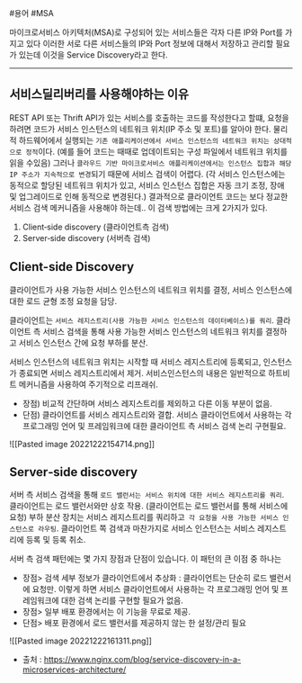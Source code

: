#용어 #MSA

마이크로서비스 아키텍처(MSA)로 구성되어 있는 서비스들은 각자 다른 IP와 Port를 가지고 있다 이러한 서로 다른 서비스들의 IP와 Port 정보에 대해서 저장하고 관리할 필요가 있는데 이것을 Service Discovery라고 한다.

-----------


## 서비스딜리버리를 사용해야하는 이유 
REST API 또는 Thrift API가 있는 서비스를 호출하는 코드를 작성한다고 할떄, 요청을 하려면 코드가 서비스 인스턴스의 네트워크 위치(IP 주소 및 포트)를 알아야 한다. 
물리적 하드웨어에서 실행되는 `기존 애플리케이션에서 서비스 인스턴스의 네트워크 위치는 상대적으로 정적`이다. (예를 들어 코드는 때때로 업데이트되는 구성 파일에서 네트워크 위치를 읽을 수있음) 
그러나 `클라우드 기반 마이크로서비스 애플리케이션에서는 인스턴스 집합과 해당 IP 주소가 지속적으로 변경`되기 때문에 서비스 검색이 어렵다. (각 서비스 인스턴스에는 동적으로 할당된 네트워크 위치가 있고, 서비스 인스턴스 집합은 자동 크기 조정, 장애 및 업그레이드로 인해 동적으로 변경된다.) 결과적으로 클라이언트 코드는 보다 정교한 서비스 검색 메커니즘을 사용해야 하는데.. 
이 검색 방법에는 크게 2가지가 있다. 

1) Client‑side discovery (클라이언트측 검색)
2) Server‑side discovery (서버측 검색)


## Client-side Discovery

클라이언트가 사용 가능한 서비스 인스턴스의 네트워크 위치를 결정, 서비스 인스턴스에 대한 로드 균형 조정 요청을 담당.

클라이언트는 `서비스 레지스트리(사용 가능한 서비스 인스턴스의 데이터베이스)를 쿼리`. 클라이언트 측 서비스 검색을 통해 사용 가능한 서비스 인스턴스의 네트워크 위치를 결정하고 서비스 인스턴스 간에 요청 부하를 분산.

서비스 인스턴스의 네트워크 위치는 시작할 때 서비스 레지스트리에 등록되고, 인스턴스가 종료되면 서비스 레지스트리에서 제거. 서비스인스턴스의 내용은 일반적으로 하트비트 메커니즘을 사용하여 주기적으로 리프래쉬.

- 장점) 비교적 간단하며 서비스 레지스트리를 제외하고 다른 이동 부분이 없음. 
- 단점) 클라이언트를 서비스 레지스트리와 결합. 서비스 클라이언트에서 사용하는 각 프로그래밍 언어 및 프레임워크에 대한 클라이언트 측 서비스 검색 논리 구현필요.

![[Pasted image 20221222154714.png]]


## Server‑side discovery 

서버 측 서비스 검색을 통해 `로드 밸런서는 서비스 위치에 대한 서비스 레지스트리를 쿼리`. 클라이언트는 로드 밸런서와만 상호 작용. (클라이언트는 로드 밸런서를 통해 서비스에 요청) 
부하 분산 장치는 서비스 레지스트리를 쿼리하고` 각 요청을 사용 가능한 서비스 인스턴스로 라우팅`. 클라이언트 쪽 검색과 마찬가지로 서비스 인스턴스는 서비스 레지스트리에 등록 및 등록 취소.

서버 측 검색 패턴에는 몇 가지 장점과 단점이 있습니다. 이 패턴의 큰 이점 중 하나는 
- 장점> 검색 세부 정보가 클라이언트에서 추상화 : 클라이언트는 단순히 로드 밸런서에 요청만. 이렇게 하면 서비스 클라이언트에서 사용하는 각 프로그래밍 언어 및 프레임워크에 대한 검색 논리를 구현할 필요가 없음. 
- 장점> 일부 배포 환경에서는 이 기능을 무료로 제공. 
- 단점> 배포 환경에서 로드 밸런서를 제공하지 않는 한 설정/관리 필요

![[Pasted image 20221222161311.png]]
- 출처 : https://www.nginx.com/blog/service-discovery-in-a-microservices-architecture/


